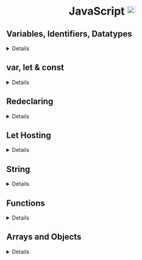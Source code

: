<div align = "center">

# JavaScript <img src ="https://imgs.search.brave.com/H4pIdYMAme1di27SUCv61oTSX_jZ0eSDuzomjq2lsRw/rs:fit:1052:1052:1/g:ce/aHR0cDovLzMuYnAu/YmxvZ3Nwb3QuY29t/Ly1QVHR5M0NmVEdu/QS9UcFpPRWpUUV9X/SS9BQUFBQUFBQUFl/by9LZUt0X0Q1WDJ4/by9zMTYwMC9qcy5q/cGc" height =23 width = 23>

</div>

## Variables, Identifiers, Datatypes

<details>

### 1.Variables

<details>

Variables are containers used to store the data.

There are 4 ways to declare a variable:

- Using `var`
- Using `let`
- Using `const`
- Using nothing

**Let us understand with an example:**

```cpp
var x = 5;
var y = 65;
var z = x + y;
```

In the above example `x`, `y` and `z` are variables, which are declared with the help of the `var` keyword.

**All the three words `var`, `const`, and `let` are the same.**

#### When to use JS var?

```MD
- We use the var keyword in JS code from 1995 to 2015.
- If we want our code must run in old browsers then use var
- The let & const keywords were added to JS in 2015.
```

#### Now when to use let and const?

```MD
If you want a general rule: always declare variables with const.

If you think the value of the variable can change, use let.
```

#### Example

```js
const price1 = 34; //this values cannot change so we have used const
const price1 = 44; //this values cannot change so we have used const
let total = price1 + price2;
```

---

</details>

<!---------------------------------------------------------------------------------------------------------------------------------------->

### 2. Identifiers

<details>

All JS **variables** can be identified with unique names.

These unique names are called **identifiers**.

**_RULES for constructing names for variables(unique identifiers) are:_**

- Name can contain letters, digits, underscore, and dollar signs.
- Name must **begin with letter** or **$** and **\_**(underscore).
- Names are case sensitive

</details>

<!-- ---------------------------------------------------------------------------------------------------------------------------------------------------------------->

### 3. Datatypes

<details>

| Data Types  | Description                                        | Example                       |
| ----------- | -------------------------------------------------- | ----------------------------- |
| `String`    | represents textual data                            | 'hello', "hello world!" etc   |
| `Number`    | an integer or a floating-point number              | 3, 3.234, 3e-2 etc.           |
| `BigInt`    | an integer with arbitrary precision                | 900719925124740999n , 1n etc. |
| `Boolean`   | Any of two values: true or false                   | true and false                |
| `undefined` | a data type whose variable is not initialized      | let a;                        |
| `null`      | denotes a null value                               | let a = null;                 |
| `Symbol`    | data type whose instances are unique and immutable | let value = Symbol('hello');  |
| `Object`    | key-value pairs of collection of data              | let student = { };            |

**Examples**:

```js
// types of operator
// data type
// string
// number
// undefined
// null
// BigInt
// Symbol

let age = 34;
console.log("Age =", age);
console.log("Age is type of:", typeof age);
console.log("----------------------");
//conversion of number to string
age = age + "";
console.log("Age =", age);
console.log("Age is type of:", typeof age);
console.log("----------------------");
//34 -> "34"

//convert string to number:
let str = "34" + 47;
console.log("String =", str);
console.log("Type of str :", typeof str);
console.log("----------------------");

age = 3;
age = String(age); //3 converted to string
console.log("Age = ", age); //3
console.log("Type of age:", typeof age); //sting!
console.log("----------------------");

age = 45;
age = Number(age);
console.log("Age =", age);
console.log("typeof Age:", typeof age);
console.log("----------------------");
```

✔️ **OUTPUT**

![typeof () explained](./public/7.1.png)

An example of BigInt()

The above line allows us to use a number that does not fit in the range of `int`. See the below example.

```js
//BigInt
console.log(Number.MAX_SAFE_INTEGER);
```

✔️ **OUTPUT**

![BigInt()](./public/7.2.png)

Actual usage of BigInt( )

```js
//BigInt
console.log(Number.MAX_SAFE_INTEGER);
let bigNumber = BigInt(123456789123456789);
console.log("BigInt->", bigNumber);
```

![Use of BigInt](./public/7.3.png)

**NOTE**:

> 📓 Number with `n` at last of it is BigInt

```js
//another way to define BigInt()

let num1 = 121345n; //declared as BigInt number;
let num2 = 142; // normal number
console.log(num1 + num2);
```

✖️ **OUTPUT**

![Error](./public/7.4.png)

</details>

</details>

<!-- ---------------------------------------------------------------------------------------------------------------------------------------------------------------->

<div align="left">

## var, let & const

</div>

<!-- ---------------------------------------------------------------------------------------------------------------------------------------------------------------->

  <details>

### 1. var

<details>

Var can store some information and use them later and update that later

- Declaring a keyword

```js
var firstName = "Sunny";
```

- Using a variable

```js
console.log(firstName);
```

**Variable is case sensitive!**

```javascript
"use strict";
//decalring a variable
var firstName = "Sunny";
console.log(firstName); //output
//variables can be assigned to different values
firstName = "Raj";
console.log(firstName); //output
console.log("Everything is fine! i.e. No Errors");
```

**No Error in the above code.**

```js
"use strict";
//decalring a variable
var firstName = "Sunny";
console.log(firstName); //output
//variables can be assigned to different values
firstName = "Raj";
console.log(firstName); //output
console.log("Everything is fine! i.e. No Errors");

lastName = "Deol";
console.log(lastName);
```

**The above code gives the following error:**

![No Error Code!](./public/1.1.Error.png)

![Example](./public/1.png)

The above error has occurred because we have used `"use strict"`.

<!-- ---------------------------------------------------------------------------------------------------------------------------------------------------------------->

### Rules for var

```js
//Rules for defining var
var value1 = 10;
console.log(value1);
//you can also use underscore _ or dollar symbol
//first_name (valid)
//_firstname (valid)

//first$name (valid)
//$firstname (valid)

//you cannot use spaces
// first name (invalid)

//convention
//start with small letter and use camelCase
```

Things **not** to do! 🙅🚫

![1](./public/2.1.var_syntaxERROR.png)

✔️ Correct Syntax

![2](./public/2.2.Error_resolved.png)

**Output**:

![3](<./public/2.3.Erro_resolved(console).png>)

</details>

<!-- ---------------------------------------------------------------------------------------------------------------------------------------------------------------->

### 2. let

<details>

The correct way to define a let keyword is:

```js
let firstName = "Sunny";
firstName = "Raj"; // firstName changed to Raj
console.log(firstName);
```

✔️ **OUTPUT**

![3.Error Resolved](./public/3.2.Error_resolved.png)

- Things to avoid 🙅 🚫

```js
let firstName = "Sunny";
let firstName = "Sunny";
```

✖️ **OUTPUT**

![3.let keyword Error](./public/3.1.let_error.png)

The `let` keyword was introduced in ES6.

| Rules                                                                       |
| :-------------------------------------------------------------------------- |
| **Variables that are defined with `let` cannot be _Redefined_**             |
| **Variables defined with `let` must be defined before we use the variable** |
| **Variables declared with `let` have _Block Scops_**                        |

<!--let block scope -->

**Example:**

<img src="https://github.com/swayamterode/Codes/blob/main/Languages/JavaScript/public/001.png" alt="let have Block Scoped">

From the above error we can say that **we cannot** declare **two variables of the same name with the `let` keyword!**

Another interesting fact:

We can declare the same variables with the help of the `var` keyword having different values, but **cannot** _declare the same variable which we have declared earlier with the `let` keyword. let's understand with the help of **example**_

<img src="https://github.com/swayamterode/Codes/blob/main/Languages/JavaScript/public/002.png" alt = "let and var keyword explained">

In the above example, we have declared `x` 4 times, two times with the `let` keyword and two times with the `var` keyword, but this gives an error because we cannot variables that use d by `let` keyword.

But can use a different variable name to see the difference.

<!-- ---------------------------------------------------------------------------------------------------------------------------------------------------------------->

### Block Scope

<!-- ---------------------------------------------------------------------------------------------------------------------------------------------------------------->

Before ES6 (2015), JavaScript had only **Global Scope** and **Function Scope.**

ES6 introduced two important new JavaScript keywords: `let` and `const`.

**These two keywords provide Block Scope in JavaScript.**

Variables declared inside a `{ }` block **cannot** be accessed from **outside** the block:

<table>
<tr>
<td> <code>var</code> keyword </td> <td> <code>let</code> Keyword! </td>
</tr>
<tr>
<td>

```js
{
  var x = 2;
} //X CAN be used here
```

</td>

<td>

```js
{
  let x = 2;
} //X can NOT be used here
```

</td>
</tr>
<tr>
<td> Variable declared with <code>var</code> keyword can have block scope.

The variable declared with the <code>var</code> keyword can be accessed from outside the block.

</td>
<td>

The variable declared with <code>let</code> keyword cannot be accessed from outside the block.

</td>
</tr>
</table>

> Will update later!

<!-- ---------------------------------------------------------------------------------------------------------------------------------------------------------------->
</details>

### 3. const

<details>

> 💡const value can never be changed

✔️ **This is how one should declare const keyword**

```js
// decalre constants
const pi = 3.14;
console.log(pi);
```

✔️ **OUTPUT**

![const](./public/4.1.consts_keyword.png)

✖️ **Things to avoid:**

```js
// decalre constants
const pi = 3.14;
pi = 3.1451;
console.log(pi);
```

✖️ **OUTPUT**

![const](./public/4.2.PI_error.png)

> Difference later between let and const

**RULES FOR `const` to be followed**

```text
- Variables defined with const cannot be Redeclared.
- Variables defined with const cannot be Reassigned.
- Variable defined with const have Block Scope.
```

### When to use JavaScript const?

<details>

As a general rule, always declare a variable with `const` unless you know that the value will change.

Use const when you declare:

- A new Array
- A new Object
- A new Function
- A new RegExp

The keyword `const` is a little misleading.

It does not define a constant value. It defines a constant reference to a value.

Because of this, you can **NOT**:

- **Reassign** a constant value
- **Reassign** a constant array
- **Reassign** a constant object

But you **CAN**:

- Change the elements of the constant array
- Change the properties of constant object

**Example:**

```js
//you can create a constant array:
const studentList = ["Swayam", "Ram", "Sham"];

//You can change array elemts
studentList[0] = "Tim";

//you can push elements to the array
studentList.push("Aditya");
```

### 👎 Try not to do this

```js
const studentList = ["Swayam", "Ram", "Sham"];
studentList = ["Tommy", "Raj"]; //Error
```

![Const error](https://github.com/swayamterode/Codes/blob/main/Languages/JavaScript/public/004.Const%20array%20error.png)

**Avoid reinitializing the const variables** ✔️

</details>

<!-- ---------------------------------------------------------------------------------------------------------------------------------------------------------------->

### Const Cannot be Reassigned

<details>

Rule: _A const variable cannot be reassigned_

Example

```js
const PI = 3.141592;
PI = 3.14; // redeclaration error
PI = PI + 3.14; // reassigned error
```

💯 **JavaScript const variables must be assigned a value when they are declared:**

```js
const PI = 3.141592;
```

Incorrect way:

```js
const PI;
PI = 3.141592;
```

</details>

<!-- ---------------------------------------------------------------------------------------------------------------------------------------------------------------->

### Constant Objects

<details>

- You can change the properties of a constant object:
  **Example:**

```js
const car = { type: "Audi", model: "Q3", color: "black" };

//can change a property
car.color = "red";
//can add property
car.dealer = "RAM";
```

- But you can NOT reassign the object
  **Example:**

```js
const car = { type: "Fiat", model: "500", color: "white" };

car = { type: "Volvo", model: "EX60", color: "red" }; // ERROR
```

![5](https://github.com/swayamterode/Codes/blob/main/Languages/JavaScript/public/005.png)

</details>

<!-- ---------------------------------------------------------------------------------------------------------------------------------------------------------------->

</details>

<!-- ---------------------------------------------------------------------------------------------------------------------------------------------------------------->
</details>

## Redeclaring

<details>

- Redeclaring a JavaScript variable with var is allowed anywhere in a program:

```js
var x = 34; // x is now 34
var x = 7; // x is now 7
```

- With `let`, redeclaring a variable in the same block is NOT allowed:

```js
//Redeclaring with let
var someNum = 1; //Alowed
let someNum = 1; //Not allowed
{
  let someNum = 34; //allowed
  let someNum = 3; //this gives error
}
{
  let someNum = 23; //allowed
  var someNum = 2; //Not allowed
}
```

- With `let`, redeclaring a variable in another block is NOT allowed:

```js
let num = 3;
{
  let num = 34; //allowed
}
{
  let num = 4; //allowed
}
{
  let num = 44; //allowed
}
```

### Redeclaring Variables

Redeclaring a variable using the var keyword can impose problems.

<table>
<tr>
<td> <code>var</code> keyword </td> <td> <code>let</code> Keyword! </td>
</tr>
<tr>
<td>

```js
var num1 = 55;
//here num1 is 55
{
  var num1 = 56;
  //here num1 is 56
}
{
  var num1 = 5;
  //here num1 is 5
} //finally num1= 5
```

</td>

<td>

```js
let num2 = 55; //here num1 is 55
{
  let num2 = 56; //here num1 is 56
}
{
  let num2 = 5; //here num1 is 5
} //finally num1= 55
```

</td>
</tr>
<tr>
<td> 
The variable declared with the <code>var</code> keyword can change variable value with the inside the { } block same as <code>let</code> keyword and the variable will have the recently updated value.

**Redeclaring a variable inside a block will also redeclare the variable outside the block**

</td>
<td>

The variable which is declared before the { } block will be the variable value after the declaration of all scope, but the same variable declared in the { } block will be for that block itself (after that scope is blocked).

**Redeclaring a variable inside a block will not redeclare the variable outside the block:**

</td>
</tr>
</table>
  
</details>

<!-- ---------------------------------------------------------------------------------------------------------------------------------------------------------------->

## Let Hosting

 <!-- omit in toc -->
<details>

Variables that are defined with the `var` keyword are hoisted and can be defined/initialized at any time.

```text
💡 You can use the variable before declaring it
```

```js
youName = "Jordan";
var yourName;
```

```text
🔥 Variables defined with let are also hoisted to the top of the block, but not initialized.

```

```js
carName = "Saab";
let carName = "Volvo";
```

</details>

<!-- ---------------------------------------------------------------------------------------------------------------------------------------------------------------->
</details>

## String

<details>

### 1. String Indexing

  <details>
  
```js
// string indexing

let firstName = "Sunny";

// S u n n y
// 0 1 2 3 4

console.log(firstName[0]); //prints S
console.log(firstName[1]); //prints u
console.log(firstName[2]); //prints n
console.log(firstName[3]); //prints n
console.log(firstName[4]); //prints y

//how to find length of string?
//firstName.length
console.log("Total length of the", firstName.length);
//how to find last index of the string
console.log("Last index of the string: ", firstName.length - 1);

//how to find last index element of the string
console.log("Last element of the string: ", firstName[firstName.length - 1]);

````

✔️ **OUTPUT**

![Code output](./public/5.2.String_indexing_output.png)

- **stringName.length explained**:

![stirng length](./public/5.1.string.length.png)

  </details>

  ---

  ### 2. String Methods

<details>

```js
//trim() - used to remove spaces in the string!
let firstName = "   Swayam  "; //tabspace_Swayam_tabspace
console.log("Total string length:", firstName.length); //11
console.log("String with spaces!", firstName);
firstName = firstName.trim(); //declaration
console.log("Spaces removed using trim():", firstName.length); //6
console.log("String without spaces!", firstName); //Swayam
console.log("---------------------------");

//toUpperCase()
let newName = "Batman";
console.log("String contains:", newName);
newName = newName.toUpperCase(); //String converted to Uppercase!
console.log("Used toUpperCase()", newName); //output
console.log("---------------------------");

//toLowerCase()
let user1 = newName;
console.log("String contains:", user1);
user1 = user1.toLowerCase();
console.log("Used toLowerCase()", user1);
console.log("---------------------------");

//slice() - used to output char of string from particular index to particular index
let user2 = newName;
console.log("String contains:", user2);
user2 = user2.slice(0, 4);
console.log("Used slice()", user2);
console.log("---------------------------");
````

✔️ **OUTPUT:**

![String methods OUTPUT](<./public/6.1.methods().png>)

</details>

### 3. String Concatenation

<details>

```js
//playing with strings
let string1 = "Sunny";
let string2 = "Deol";
let fullName = string1 + " " + string2;
console.log("Type:", typeof fullName);
console.log(fullName);
console.log("\n\n\n");

//string->Number
string1 = "10";
string2 = "30";
let newString = string1 + string2; //this joins the two strings!
console.log("Type:", typeof newString);
console.log("String:", newString);
console.log("\n\n\n");

string1 = "10";
string2 = "30";
newString = +string1 + +string2; //this adds two strings numbers!
console.log("This is an Number:", newString);
console.log("Type:", typeof newString);
console.log("\n\n\n");
```

✔️**OUTPUT:**

![String Concatenation](./public/8.1.png)

🔥**NOTE**:

> 1. If we add +(plus) before any string it gets converted to **NUMBER**
> 2. Strings are concatenated using + Operator!

</details>

## String Templates

<details>

Using string templates is easy

use `${variable_name}`

This can be used in strings, to replace the use of executive + (plus) in the string!

```js
let age = 22;
let firstName = "Sunny";

let aboutMe = `My name is ${firstName} and my age is ${age}`;
console.log(aboutMe);
```

✔️ **OUTPUT:**

![String Templates](./public/8.2.png)

</details>

</details>

## Functions

<details>

- ES5 Syntax: function Add(){}
- ES6 Syntax (Arrow function): const add = () => {}

```js
/*
TODO: Write a function that sums two numbers
TODO: Write a function that subtracts two numbers
TODO: Write a function that divides two numbers.
TODO: Write a function that multiplies two numbers.
*NOTE* be sure to handle dividing by zero 😉

    TODO: create a function that console logs the result of any of the above operations.
  */

console.log("Use of Functions:");
let num1 = 30,
  num2 = 15;

//   ▄▀█ █▀▄ █▀▄ █ ▀█▀ █ █▀█ █▄░█
//   █▀█ █▄▀ █▄▀ █ ░█░ █ █▄█ █░▀█

function add(num1, num2) {
  let sum = num1 + num2;
  return sum;
}
console.log("Addition:", add(num1, num2));

// █▀ █░█ █▄▄ ▀█▀ █▀█ ▄▀█ █▀▀ ▀█▀ █ █▀█ █▄░█
// ▄█ █▄█ █▄█ ░█░ █▀▄ █▀█ █▄▄ ░█░ █ █▄█ █░▀█
function sub(num1, num2) {
  let dif = num1 - num2;
  return dif;
}
console.log("Sub:", sub(num1, num2));

// █▀▄ █ █░█ █ █▀ █ █▀█ █▄░█
// █▄▀ █ ▀▄▀ █ ▄█ █ █▄█ █░▀█

function div(num1, num2) {
  let division = num1 / num2;
  return division;
}
console.log("Division:", div(num1, num2));

// █▀▄▀█ █░█ █░░ ▀█▀ █ █▀█ █░░ █ █▀▀ ▄▀█ ▀█▀ █ █▀█ █▄░█
// █░▀░█ █▄█ █▄▄ ░█░ █ █▀▀ █▄▄ █ █▄▄ █▀█ ░█░ █ █▄█ █░▀█

function mul(num1, num2) {
  let multiplication = num1 * num2;
  return multiplication;
}

console.log("Multiplication:", mul(num1, num2));

// ▄▀█ █▀█ █▀█ █▀█ █░█░█   █▀▀ █░█ █▄░█ █▀▀ ▀█▀ █ █▀█ █▄░█
// █▀█ █▀▄ █▀▄ █▄█ ▀▄▀▄▀   █▀░ █▄█ █░▀█ █▄▄ ░█░ █ █▄█ █░▀█

console.log("------------Using Arrow Function--------\n");
let sum = num1 + num2;
const addition = (num1, num2) => {
  return sum;
};
console.log("Addition:", addition(num1, num2));

const subtracts = (num1, num2) => {
  let dif = num1 - num2;
  return dif;
};
console.log("Sub:", subtracts(num1, num2));

const divides = (num1, num2) => {
  let division = num1 / num2;
  return division;
};
console.log("Division:", divides(num1, num2));

const multiplies = (num1, num2) => {
  let multiplication = num1 * num2;
  return multiplication;
};
console.log("Multiplication:", multiplies(num1, num2));
```

✔️ **OUTPUT**

![Output](https://github.com/swayamterode/Codes/blob/main/Languages/JavaScript/pages/function/exercise/Functions.png)

</details>

## Arrays and Objects

<details>

```js
// ▄▀█ █▀█ █▀█ ▄▀█ █▄█ █▀
// █▀█ █▀▄ █▀▄ █▀█ ░█░ ▄█

console.log("ARRAYS\n\n----------------------------------");
const groceries = ["Grapes", "Banana", "Apple", "Pineapple"];
console.log("Elements in Array:", groceries);

//Push function

groceries.push("Watermellon");
console.log("Elements after adding one element in Array:", groceries);
console.log("\n");

//slice Function
console.log("SLICE ()\n");
console.log("Elements in Array:", groceries);
//slice
let slice = groceries.slice(1, groceries.length);
console.log(slice);
console.log("\n");

slice = groceries.slice(2, groceries.length - 1);
console.log(slice);
console.log("\n");

//Array methods
//indexOf, length

console.log("Elements in Array:", groceries);
console.log("indexOf Banana:", groceries.indexOf("Banana"));
console.log("indexOf Apple:", groceries.indexOf("Apple"));

//length
console.log("Size of Arrays:", groceries.length);

console.log("\n----------------------------------\n");

// █▀█ █▄▄ ░░█ █▀▀ █▀▀ ▀█▀ █▀
// █▄█ █▄█ █▄█ ██▄ █▄▄ ░█░ ▄█
console.log("OBJECTS\n---------------------------------");
//access objects : dot notation vs bracket notation
const person = {
  name: "Swayam",
  shirt: "White",
};
console.log(person.name); //Swayam
console.log(person.shirt); //White
console.log(person["name"]); //Swayam
console.log(person["shirt"]); //White

person.phone_number = "7796220741";
console.log(person.phone_number); //7796220741
person["phone_number"] = "7796224541";
console.log(person.phone_number); //7796220741
console.log(person);

//person2

const person2 = {
  name: "Drake",
  shirt: "black",
};

console.log(person2.name); //Drake
console.log(person2["shirt"]); //black
console.log(person2);

const introducer = (name, shirt) => {
  const detail = {
    name: name,
    shirt: shirt,
    assets: 100000,
    debt: 50000,
    netWorth: function () {
      return this.assets - this.debt;
    },
  };
  const intro = `Hi My name is ${detail.name} and color of my shirt is ${
    detail.shirt
  } and my net worth is $${detail.netWorth()} USD`;
  return intro;
};

console.log(introducer("Swayam", "Black"));

// const leo = (name, shirt) => {
//   const person = {
//     name: name,
//     shirt: shirt,
//   };
//   const personIntro = `Hi my name is ${person.name} and my shirt color is ${person.shirt}`;
//   return personIntro;
// };

// console.log(leo("Leo", "Pink"));
```

✔️ **OUTPUT**

![Arrays](https://github.com/swayamterode/Codes/blob/main/Languages/JavaScript/pages/Arrays_and_objects/img/001.Arrays.PNG)

![Objects](https://github.com/swayamterode/Codes/blob/main/Languages/JavaScript/pages/Arrays_and_objects/img/002.Objects.PNG)


</details>
